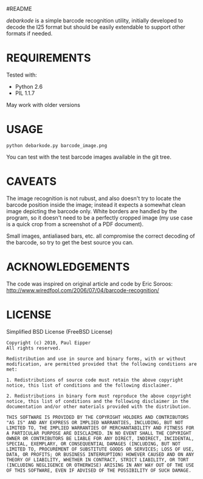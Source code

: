 #README

*debarkode* is a simple barcode recognition utility, initially developed to decode the I25 format but should be easily extendable to support other formats if needed.


# REQUIREMENTS

Tested with:

- Python 2.6
- PIL 1.1.7

May work with older versions


# USAGE

`python debarkode.py barcode_image.png`

You can test with the test barcode images available in the git tree.


# CAVEATS

The image recognition is not rubust, and also doesn't try to locate the barcode position inside the image; instead it expects a somewhat clean image depicting the barcode only. White borders are handled by the program, so it doesn't need to be a perfectly cropped image (my use case is a quick crop from a screenshot of a PDF document).

Small images, antialiased bars, etc. all compromise the correct decoding of the barcode, so try to get the best source you can.


# ACKNOWLEDGEMENTS

The code was inspired on original article and code by Eric Soroos: <http://www.wiredfool.com/2006/07/04/barcode-recognition/>


# LICENSE

Simplified BSD License (FreeBSD License)

	Copyright (c) 2010, Paul Eipper
	All rights reserved.

	Redistribution and use in source and binary forms, with or without modification, are permitted provided that the following conditions are met:

	1. Redistributions of source code must retain the above copyright notice, this list of conditions and the following disclaimer.

	2. Redistributions in binary form must reproduce the above copyright notice, this list of conditions and the following disclaimer in the documentation and/or other materials provided with the distribution.

	THIS SOFTWARE IS PROVIDED BY THE COPYRIGHT HOLDERS AND CONTRIBUTORS "AS IS" AND ANY EXPRESS OR IMPLIED WARRANTIES, INCLUDING, BUT NOT LIMITED TO, THE IMPLIED WARRANTIES OF MERCHANTABILITY AND FITNESS FOR A PARTICULAR PURPOSE ARE DISCLAIMED. IN NO EVENT SHALL THE COPYRIGHT OWNER OR CONTRIBUTORS BE LIABLE FOR ANY DIRECT, INDIRECT, INCIDENTAL, SPECIAL, EXEMPLARY, OR CONSEQUENTIAL DAMAGES (INCLUDING, BUT NOT LIMITED TO, PROCUREMENT OF SUBSTITUTE GOODS OR SERVICES; LOSS OF USE, DATA, OR PROFITS; OR BUSINESS INTERRUPTION) HOWEVER CAUSED AND ON ANY THEORY OF LIABILITY, WHETHER IN CONTRACT, STRICT LIABILITY, OR TORT (INCLUDING NEGLIGENCE OR OTHERWISE) ARISING IN ANY WAY OUT OF THE USE OF THIS SOFTWARE, EVEN IF ADVISED OF THE POSSIBILITY OF SUCH DAMAGE.